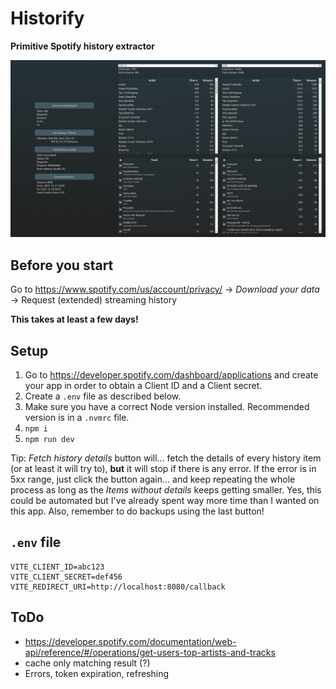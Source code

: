 # Historify

**Primitive Spotify history extractor**

![demo.png](./demo.png)

## Before you start

Go to https://www.spotify.com/us/account/privacy/ -> _Download your data_ -> Request (extended) streaming history

**This takes at least a few days!**

## Setup

1. Go to https://developer.spotify.com/dashboard/applications and create your app in order to obtain a Client ID and a Client secret.
2. Create a `.env` file as described below.
3. Make sure you have a correct Node version installed. Recommended version is in a `.nvmrc` file.
4. `npm i`
5. `npm run dev`

Tip: _Fetch history details_ button will... fetch the details of every history item (or at least it will try to), **but** it will stop if there is any error. If the error is in 5xx range, just click the button again... and keep repeating the whole process as long as the _Items without details_ keeps getting smaller. Yes, this could be automated but I've already spent way more time than I wanted on this app. Also, remember to do backups using the last button!

## `.env` file

```
VITE_CLIENT_ID=abc123
VITE_CLIENT_SECRET=def456
VITE_REDIRECT_URI=http://localhost:8080/callback
```

## ToDo

- https://developer.spotify.com/documentation/web-api/reference/#/operations/get-users-top-artists-and-tracks
- cache only matching result (?)
- Errors, token expiration, refreshing
